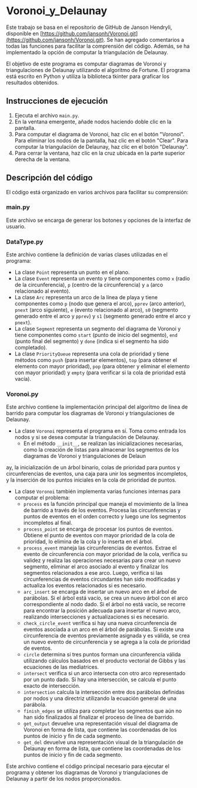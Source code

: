        
# Voronoi_y_Delaunay

Este trabajo se basa en el repositorio de GitHub de Janson Hendryli, disponible en [https://github.com/jansonh/Voronoi.git](https://github.com/jansonh/Voronoi.git). Se han agregado comentarios a todas las funciones para facilitar la comprensión del código. Además, se ha implementado la opción de computar la triangulación de Delaunay.

El objetivo de este programa es computar diagramas de Voronoi y triangulaciones de Delaunay utilizando el algoritmo de Fortune. El programa está escrito en Python y utiliza la biblioteca tkinter para graficar los resultados obtenidos.

## Instrucciones de ejecución

1. Ejecuta el archivo `main.py`.
2. En la ventana emergente, añade nodos haciendo doble clic en la pantalla.
3. Para computar el diagrama de Voronoi, haz clic en el botón "Voronoi". Para eliminar los nodos de la pantalla, haz clic en el botón "Clear". Para computar la triangulación de Delaunay, haz clic en el botón "Delaunay".
4. Para cerrar la ventana, haz clic en la cruz ubicada en la parte superior derecha de la ventana.

## Descripción del código

El código está organizado en varios archivos para facilitar su comprensión:

### main.py

Este archivo se encarga de generar los botones y opciones de la interfaz de usuario.

### DataType.py

Este archivo contiene la definición de varias clases utilizadas en el programa:

- La clase `Point` representa un punto en el plano.
- La clase `Event` representa un evento y tiene componentes como `x` (radio de la circunferencia), `p` (centro de la circunferencia) y `a` (arco relacionado al evento).
- La clase `Arc` representa un arco de la línea de playa y tiene componentes como `p` (nodo que genera el arco), `pprev` (arco anterior), `pnext` (arco siguiente), `e` (evento relacionado al arco), `s0` (segmento generado entre el arco y `pprev`) y `s1` (segmento generado entre el arco y `pnext`).
- La clase `Segment` representa un segmento del diagrama de Voronoi y tiene componentes como `start` (punto de inicio del segmento), `end` (punto final del segmento) y `done` (indica si el segmento ha sido completado).
- La clase `PriorityQueue` representa una cola de prioridad y tiene métodos como `push` (para insertar elementos), `top` (para obtener el elemento con mayor prioridad), `pop` (para obtener y eliminar el elemento con mayor prioridad) y `empty` (para verificar si la cola de prioridad está vacía).

### Voronoi.py

Este archivo contiene la implementación principal del algoritmo de línea de barrido para computar los diagramas de Voronoi y triangulaciones de Delaunay.

- La clase `Voronoi` representa el programa en sí. Toma como entrada los nodos y si se desea computar la triangulación de Delaunay.
  - En el método `__init__`, se realizan las inicializaciones necesarias, como la creación de listas para almacenar los segmentos de los diagramas de Voronoi y triangulaciones de Delaun

ay, la inicialización de un árbol binario, colas de prioridad para puntos y circunferencias de eventos, una caja para unir los segmentos incompletos, y la inserción de los puntos iniciales en la cola de prioridad de puntos.
  - La clase `Voronoi` también implementa varias funciones internas para computar el problema:
    - `process` es la función principal que maneja el movimiento de la línea de barrido a través de los eventos. Procesa las circunferencias y puntos de eventos en el orden correcto y luego une los segmentos incompletos al final.
    - `process_point` se encarga de procesar los puntos de eventos. Obtiene el punto de eventos con mayor prioridad de la cola de prioridad, lo elimina de la cola y lo inserta en el árbol.
    - `process_event` maneja las circunferencias de eventos. Extrae el evento de circunferencia con mayor prioridad de la cola, verifica su validez y realiza las operaciones necesarias para crear un nuevo segmento, eliminar el arco asociado al evento y finalizar los segmentos relacionados a ese arco. Luego, verifica si las circunferencias de eventos circundantes han sido modificadas y actualiza los eventos relacionados si es necesario.
    - `arc_insert` se encarga de insertar un nuevo arco en el árbol de parábolas. Si el árbol está vacío, se crea un nuevo árbol con el arco correspondiente al nodo dado. Si el árbol no está vacío, se recorre para encontrar la posición adecuada para insertar el nuevo arco, realizando intersecciones y actualizaciones si es necesario.
    - `check_circle_event` verifica si hay una nueva circunferencia de eventos asociada a un arco en el árbol de parábolas. Si existe una circunferencia de eventos previamente asignada y es válida, se crea un nuevo evento de circunferencia y se agrega a la cola de prioridad de eventos.
    - `circle` determina si tres puntos forman una circunferencia válida utilizando cálculos basados en el producto vectorial de Gibbs y las ecuaciones de las mediatrices.
    - `intersect` verifica si un arco intersecta con otro arco representado por un punto dado. Si hay una intersección, se calcula el punto exacto de intersección.
    - `intersection` calcula la intersección entre dos parábolas definidas por nodos y una directriz utilizando la ecuación general de una parábola.
    - `finish_edges` se utiliza para completar los segmentos que aún no han sido finalizados al finalizar el proceso de línea de barrido.
    - `get_output` devuelve una representación visual del diagrama de Voronoi en forma de lista, que contiene las coordenadas de los puntos de inicio y fin de cada segmento.
    - `get_del` devuelve una representación visual de la triangulación de Delaunay en forma de lista, que contiene las coordenadas de los puntos de inicio y fin de cada segmento.

Este archivo contiene el código principal necesario para ejecutar el programa y obtener los diagramas de Voronoi y triangulaciones de Delaunay a partir de los nodos proporcionados.            


            



































   

